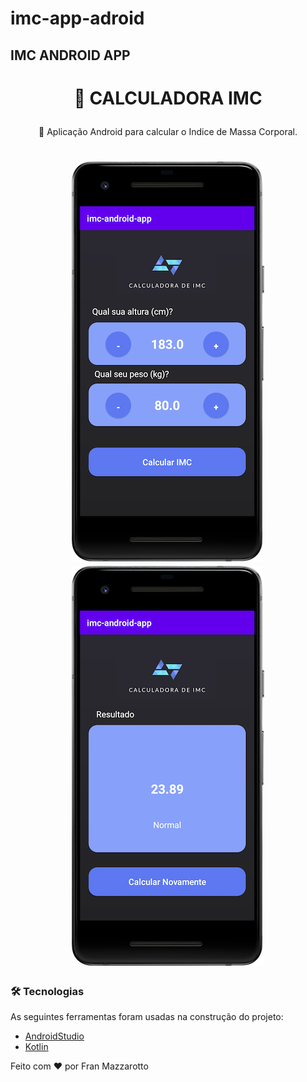 # imc-app-adroid

<h2> IMC ANDROID APP </h2>

<h1 align="center">
    <p>🔗 CALCULADORA IMC</p>
</h1>
<p align="center">🚀 Aplicação Android para calcular o Indice de Massa Corporal.</p>

<h1 align="center">
  <img alt="NextLevelWeek" title="#NextLevelWeek" src="./screenshots/main.png" />
  <img alt="NextLevelWeek" title="#NextLevelWeek" src="./screenshots/result.png" />
</h1>

### 🛠 Tecnologias

As seguintes ferramentas foram usadas na construção do projeto:

- [AndroidStudio](https://developer.android.com/studio/)
- [Kotlin](https://kotlinlang.org/)

Feito com ❤️ por Fran Mazzarotto
